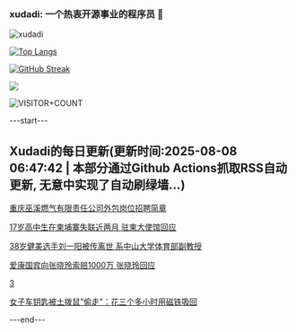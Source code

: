 ### xudadi: 一个热衷开源事业的程序员 👋

![xudadi](https://github-readme-stats-git-masterorgs-github-readme-stats-team.vercel.app/api?username=xudadi)

[![Top Langs](https://github-readme-stats.vercel.app/api/top-langs/?username=xudadi)](https://github.com/anuraghazra/github-readme-stats)

[![GitHub Streak](https://streak-stats.demolab.com?user=xudadi&locale=zh_Hans)](https://git.io/streak-stats)

![](https://raw.githubusercontent.com/xudadi/xudadi/main/assets/github-contribution-grid-snake.svg)

![VISITOR+COUNT](https://komarev.com/ghpvc/?username=xudadi&label=VISITOR+COUNT)


---start---

## Xudadi的每日更新(更新时间:2025-08-08 06:47:42 | 本部分通过Github Actions抓取RSS自动更新, 无意中实现了自动刷绿墙...)

[重庆巫溪燃气有限责任公司外包岗位招聘简章](https://www.gongkaoleida.com/article/2554937)

[17岁高中生在柬埔寨失联近两月 驻柬大使馆回应](https://m.163.com/news/article/K6CSF7I9053469LG.html)

[38岁健美选手刘一阳被传离世 系中山大学体育部副教授](https://m.163.com/news/article/K6CV3K08053469LG.html)

[爱康国宾向张晓玲索赔1000万 张晓玲回应](https://m.163.com/news/article/K6CSHVGA051492T3.html)

[3](https://m.163.com/touch/news/sub/domestic)

[女子车钥匙被土拨鼠"偷走"：花三个多小时用磁铁吸回](https://m.163.com/news/article/K6CT1PLF0514R9OJ.html)

---end---

